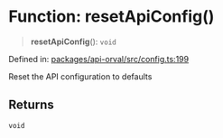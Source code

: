 # Function: resetApiConfig()

> **resetApiConfig**(): `void`

Defined in: [packages/api-orval/src/config.ts:199](https://github.com/the-inconvenience-store/mono-example/blob/d567288f2dff3ffa4a2fdf7eb46acac0b7cd0929/packages/api-orval/src/config.ts#L199)

Reset the API configuration to defaults

## Returns

`void`
